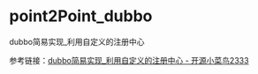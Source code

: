 # point2Point_dubbo
dubbo简易实现_利用自定义的注册中心

参考链接：[dubbo简易实现_利用自定义的注册中心 - 开源小菜鸟2333](https://my.oschina.net/u/3136014/blog/1036912)
